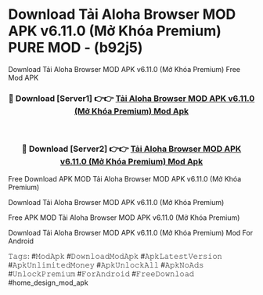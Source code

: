 # Download Tải Aloha Browser MOD APK v6.11.0 (Mở Khóa Premium) PURE MOD - (b92j5)
Download Tải Aloha Browser MOD APK v6.11.0 (Mở Khóa Premium) Free Mod APK

<div align="center">
<h3>🔴 Download [Server1] 👉👉 <a href="https://apk-comot.site?title=Tải_Aloha_Browser_MOD_APK_v6.11.0_(Mở_Khóa_Premium)">Tải Aloha Browser MOD APK v6.11.0 (Mở Khóa Premium) Mod Apk</a></h3><br>

<h3>🔴 Download [Server2] 👉👉 <a href="https://apk-comot.site?title=Tải_Aloha_Browser_MOD_APK_v6.11.0_(Mở_Khóa_Premium)">Tải Aloha Browser MOD APK v6.11.0 (Mở Khóa Premium) Mod Apk</a></h3>
</div>


Free Download APK MOD Tải Aloha Browser MOD APK v6.11.0 (Mở Khóa Premium)

Download Tải Aloha Browser MOD APK v6.11.0 (Mở Khóa Premium) 

Free APK MOD Tải Aloha Browser MOD APK v6.11.0 (Mở Khóa Premium) 

Download Tải Aloha Browser MOD APK v6.11.0 (Mở Khóa Premium) Mod For Android

𝚃𝚊𝚐𝚜: #𝙼𝚘𝚍𝙰𝚙𝚔 #𝙳𝚘𝚠𝚗𝚕𝚘𝚊𝚍𝙼𝚘𝚍𝙰𝚙𝚔 #𝙰𝚙𝚔𝙻𝚊𝚝𝚎𝚜𝚝𝚅𝚎𝚛𝚜𝚒𝚘𝚗 #𝙰𝚙𝚔𝚄𝚗𝚕𝚒𝚖𝚒𝚝𝚎𝚍𝙼𝚘𝚗𝚎𝚢 #𝙰𝚙𝚔𝚄𝚗𝚕𝚘𝚌𝚔𝙰𝚕𝚕 #𝙰𝚙𝚔𝙽𝚘𝙰𝚍𝚜 #𝚄𝚗𝚕𝚘𝚌𝚔𝙿𝚛𝚎𝚖𝚒𝚞𝚖 #𝙵𝚘𝚛𝙰𝚗𝚍𝚛𝚘𝚒𝚍 #𝙵𝚛𝚎𝚎𝙳𝚘𝚠𝚗𝚕𝚘𝚊𝚍 #home_design_mod_apk